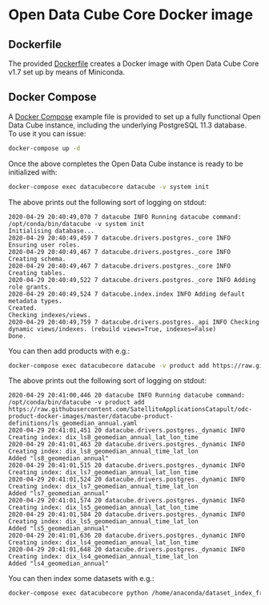 # Open Data Cube Core Docker image

## Dockerfile
The provided [Dockerfile](Dockerfile) creates a Docker image with Open Data Cube Core v1.7 set up by means of Miniconda.

## Docker Compose
A [Docker Compose](docker-compose.yml) example file is provided to set up a fully functional Open Data Cube instance, including the underlying PostgreSQL 11.3 database.\
To use it you can issue:

```bash
docker-compose up -d
```

Once the above completes the Open Data Cube instance is ready to be initialized with:

```bash
docker-compose exec datacubecore datacube -v system init
```

The above prints out the following sort of logging on stdout:

```
2020-04-29 20:40:49,070 7 datacube INFO Running datacube command: /opt/conda/bin/datacube -v system init
Initialising database...
2020-04-29 20:40:49,459 7 datacube.drivers.postgres._core INFO Ensuring user roles.
2020-04-29 20:40:49,467 7 datacube.drivers.postgres._core INFO Creating schema.
2020-04-29 20:40:49,467 7 datacube.drivers.postgres._core INFO Creating tables.
2020-04-29 20:40:49,522 7 datacube.drivers.postgres._core INFO Adding role grants.
2020-04-29 20:40:49,524 7 datacube.index.index INFO Adding default metadata types.
Created.
Checking indexes/views.
2020-04-29 20:40:49,759 7 datacube.drivers.postgres._api INFO Checking dynamic views/indexes. (rebuild views=True, indexes=False)
Done.
```

You can then add products with e.g.:

```bash
docker-compose exec datacubecore datacube -v product add https://raw.githubusercontent.com/SatelliteApplicationsCatapult/odc-product-docker-images/master/datacube-product-definitions/ls_geomedian_annual.yaml
```

The above prints out the following sort of logging on stdout:

```
2020-04-29 20:41:00,446 20 datacube INFO Running datacube command: /opt/conda/bin/datacube -v product add https://raw.githubusercontent.com/SatelliteApplicationsCatapult/odc-product-docker-images/master/datacube-product-definitions/ls_geomedian_annual.yaml
2020-04-29 20:41:01,451 20 datacube.drivers.postgres._dynamic INFO Creating index: dix_ls8_geomedian_annual_lat_lon_time
2020-04-29 20:41:01,463 20 datacube.drivers.postgres._dynamic INFO Creating index: dix_ls8_geomedian_annual_time_lat_lon
Added "ls8_geomedian_annual"
2020-04-29 20:41:01,515 20 datacube.drivers.postgres._dynamic INFO Creating index: dix_ls7_geomedian_annual_lat_lon_time
2020-04-29 20:41:01,524 20 datacube.drivers.postgres._dynamic INFO Creating index: dix_ls7_geomedian_annual_time_lat_lon
Added "ls7_geomedian_annual"
2020-04-29 20:41:01,574 20 datacube.drivers.postgres._dynamic INFO Creating index: dix_ls5_geomedian_annual_lat_lon_time
2020-04-29 20:41:01,584 20 datacube.drivers.postgres._dynamic INFO Creating index: dix_ls5_geomedian_annual_time_lat_lon
Added "ls5_geomedian_annual"
2020-04-29 20:41:01,636 20 datacube.drivers.postgres._dynamic INFO Creating index: dix_ls4_geomedian_annual_lat_lon_time
2020-04-29 20:41:01,648 20 datacube.drivers.postgres._dynamic INFO Creating index: dix_ls4_geomedian_annual_time_lat_lon
Added "ls4_geomedian_annual"
```

You can then index some datasets with e.g.:

```bash
docker-compose exec datacubecore python /home/anaconda/dataset_index_from_s3_bucket.py public-eo-data -p common_sensing/fiji/landsat_8_geomedian/2019 --endpoint_url="http://s3-uk-1.sa-catapult.co.uk" --unsigned_requests --start_date 1960-01-01 --end_date 2030-01-01
```
